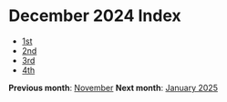 # December 2024 Index

- [1st](./1_dec_2024)
- [2nd](./2_dec_2024)
- [3rd](./3_dec_2024)
- [4th](./4_dec_2024)

**Previous month**: <a href="../november/index">November</a>
**Next month**: <a href="../november/index">January 2025</a>